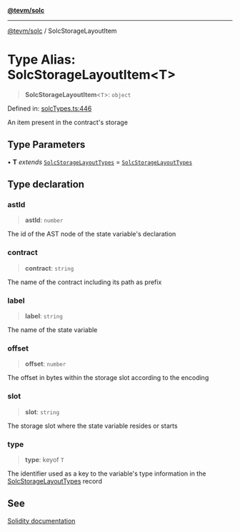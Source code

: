 [**@tevm/solc**](../README.md)

***

[@tevm/solc](../globals.md) / SolcStorageLayoutItem

# Type Alias: SolcStorageLayoutItem\<T\>

> **SolcStorageLayoutItem**\<`T`\>: `object`

Defined in: [solcTypes.ts:446](https://github.com/evmts/tevm-monorepo/blob/main/bundler-packages/solc/src/solcTypes.ts#L446)

An item present in the contract's storage

## Type Parameters

• **T** *extends* [`SolcStorageLayoutTypes`](SolcStorageLayoutTypes.md) = [`SolcStorageLayoutTypes`](SolcStorageLayoutTypes.md)

## Type declaration

### astId

> **astId**: `number`

The id of the AST node of the state variable's declaration

### contract

> **contract**: `string`

The name of the contract including its path as prefix

### label

> **label**: `string`

The name of the state variable

### offset

> **offset**: `number`

The offset in bytes within the storage slot according to the encoding

### slot

> **slot**: `string`

The storage slot where the state variable resides or starts

### type

> **type**: keyof `T`

The identifier used as a key to the variable's type information in the [SolcStorageLayoutTypes](SolcStorageLayoutTypes.md) record

## See

[Solidity documentation](https://docs.soliditylang.org/en/latest/internals/layout_in_storage.html#json-output)
